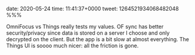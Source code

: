 date: 2020-05-24
time: 11:41:37+0000
tweet: 1264521934068482048
%%%

OmniFocus vs Things really tests my values. OF sync has better security/privacy since data is stored on a server I choose and only decrypted on the client. But the app is a bit slow at almost everything. The Things UI is soooo much nicer: all the friction is gone.
